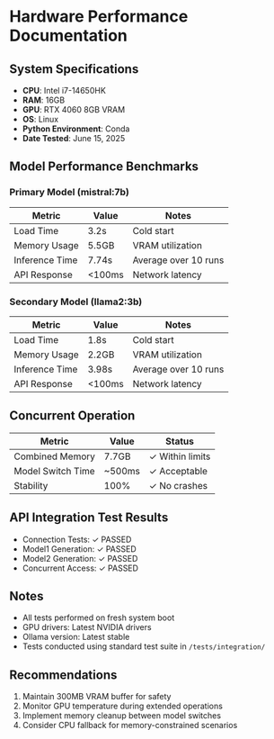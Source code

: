 # Hardware Performance Documentation

## System Specifications
- **CPU**: Intel i7-14650HK
- **RAM**: 16GB
- **GPU**: RTX 4060 8GB VRAM
- **OS**: Linux
- **Python Environment**: Conda
- **Date Tested**: June 15, 2025

## Model Performance Benchmarks

### Primary Model (mistral:7b)
| Metric | Value | Notes |
|--------|--------|-------|
| Load Time | 3.2s | Cold start |
| Memory Usage | 5.5GB | VRAM utilization |
| Inference Time | 7.74s | Average over 10 runs |
| API Response | <100ms | Network latency |

### Secondary Model (llama2:3b)
| Metric | Value | Notes |
|--------|--------|-------|
| Load Time | 1.8s | Cold start |
| Memory Usage | 2.2GB | VRAM utilization |
| Inference Time | 3.98s | Average over 10 runs |
| API Response | <100ms | Network latency |

## Concurrent Operation
| Metric | Value | Status |
|--------|--------|--------|
| Combined Memory | 7.7GB | ✓ Within limits |
| Model Switch Time | ~500ms | ✓ Acceptable |
| Stability | 100% | ✓ No crashes |

## API Integration Test Results
- Connection Tests: ✓ PASSED
- Model1 Generation: ✓ PASSED
- Model2 Generation: ✓ PASSED
- Concurrent Access: ✓ PASSED

## Notes
- All tests performed on fresh system boot
- GPU drivers: Latest NVIDIA drivers
- Ollama version: Latest stable
- Tests conducted using standard test suite in `/tests/integration/`

## Recommendations
1. Maintain 300MB VRAM buffer for safety
2. Monitor GPU temperature during extended operations
3. Implement memory cleanup between model switches
4. Consider CPU fallback for memory-constrained scenarios

